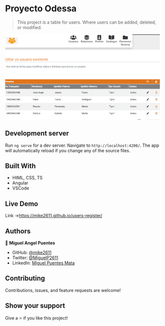 # Proyecto Odessa

> This project is a table for users. Where users can be added, deleted, or modified.

![screenshot](/images/screenShot.png)


## Development server

Run `ng serve` for a dev server. Navigate to `http://localhost:4200/`. The app will automatically reload if you change any of the source files.
 
## Built With

- HtML, CSS, TS
- Angular
- VSCode

## Live Demo
Link ->https://mike2611.github.io/users-register/

## Authors

👤 **Miguel Angel Puentes**
- GitHub: [@mike2611](https://github.com/mike2611)
- Twitter: [@MiguelP2611](https://twitter.com/MiguelP2611)
- LinkedIn: [Miguel Puentes Mata](https://linkedin.com/in/miguel-puentes-mata-90a562139/)

## Contributing

Contributions, issues, and feature requests are welcome!

## Show your support

Give a ⭐️ if you like this project!
